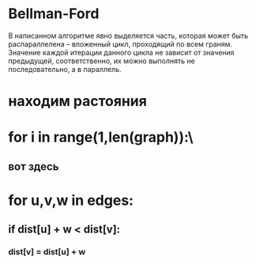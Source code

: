 # Bellman-Ford
В написанном алгоритме явно выделяется часть, которая может быть распараллелена – вложенный цикл, 
проходящий по всем граням. Значение каждой итерации данного цикла не зависит от значения предыдущей, 
соответственно, их можно выполнять не последовательно, а в параллель. 

# находим растояния
# for i in range(1,len(graph)):\
## вот здесь
# for u,v,w in edges:
## if dist[u] + w < dist[v]:
### dist[v] = dist[u] + w


